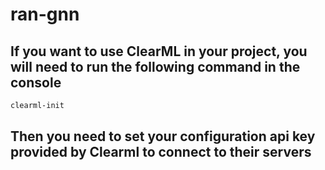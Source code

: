 # ran-gnn

## If you want to use ClearML in your project, you will need to run the following command in the console

```bash
clearml-init
```

## Then you need to set your configuration api key provided by Clearml to connect to their servers
